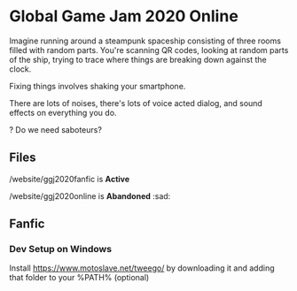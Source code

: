# Global Game Jam 2020 Online

Imagine running around a steampunk spaceship consisting of three rooms filled with random parts. You're scanning QR codes, looking at random parts of the ship, trying to trace where things are breaking down against the clock.

Fixing things involves shaking your smartphone.

There are lots of noises, there's lots of voice acted dialog, and sound effects on everything you do.

? Do we need saboteurs?

## Files

/website/ggj2020fanfic is __Active__

/website/ggj2020online is **Abandoned** :sad:

## Fanfic

### Dev Setup on Windows

Install https://www.motoslave.net/tweego/ by downloading it and adding that folder to your %PATH% (optional)


